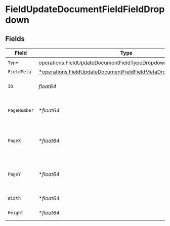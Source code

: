 # FieldUpdateDocumentFieldFieldDropdown


## Fields

| Field                                                                                                                                               | Type                                                                                                                                                | Required                                                                                                                                            | Description                                                                                                                                         |
| --------------------------------------------------------------------------------------------------------------------------------------------------- | --------------------------------------------------------------------------------------------------------------------------------------------------- | --------------------------------------------------------------------------------------------------------------------------------------------------- | --------------------------------------------------------------------------------------------------------------------------------------------------- |
| `Type`                                                                                                                                              | [operations.FieldUpdateDocumentFieldTypeDropdownRequestBody1](../../models/operations/fieldupdatedocumentfieldtypedropdownrequestbody1.md)          | :heavy_check_mark:                                                                                                                                  | N/A                                                                                                                                                 |
| `FieldMeta`                                                                                                                                         | [*operations.FieldUpdateDocumentFieldFieldMetaDropdownRequestBody](../../models/operations/fieldupdatedocumentfieldfieldmetadropdownrequestbody.md) | :heavy_minus_sign:                                                                                                                                  | N/A                                                                                                                                                 |
| `ID`                                                                                                                                                | *float64*                                                                                                                                           | :heavy_check_mark:                                                                                                                                  | The ID of the field to update.                                                                                                                      |
| `PageNumber`                                                                                                                                        | **float64*                                                                                                                                          | :heavy_minus_sign:                                                                                                                                  | The page number the field will be on.                                                                                                               |
| `PageX`                                                                                                                                             | **float64*                                                                                                                                          | :heavy_minus_sign:                                                                                                                                  | The X coordinate of where the field will be placed.                                                                                                 |
| `PageY`                                                                                                                                             | **float64*                                                                                                                                          | :heavy_minus_sign:                                                                                                                                  | The Y coordinate of where the field will be placed.                                                                                                 |
| `Width`                                                                                                                                             | **float64*                                                                                                                                          | :heavy_minus_sign:                                                                                                                                  | The width of the field.                                                                                                                             |
| `Height`                                                                                                                                            | **float64*                                                                                                                                          | :heavy_minus_sign:                                                                                                                                  | The height of the field.                                                                                                                            |